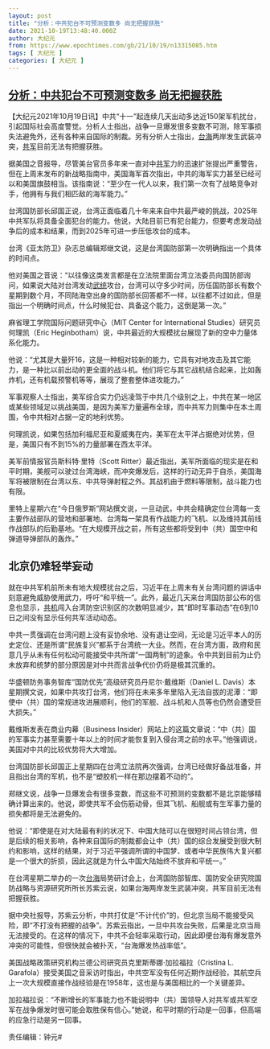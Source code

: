 ```yaml
---
layout: post
title: "分析：中共犯台不可预测变数多 尚无把握获胜"
date: 2021-10-19T13:48:40.000Z
author: 大纪元
from: https://www.epochtimes.com/gb/21/10/19/n13315085.htm
tags: [ 大纪元 ]
categories: [ 大纪元 ]
---
```

<!--1634651320000-->
[分析：中共犯台不可预测变数多 尚无把握获胜](https://www.epochtimes.com/gb/21/10/19/n13315085.htm)
------

<div>
<p>【大纪元2021年10月19日讯】中共“十一”起连续几天出动多达近150架军机扰台，引起国际社会高度警觉。分析人士指出，战争一旦爆发很多变数不可测，除军事损失法避免外，还有各种来自国际的制裁。另有分析人士指出，<a href="https://www.epochtimes.com/gb/tag/%E5%8F%B0%E6%B5%B7.html">台海</a>两岸发生武装冲突，<a href="https://www.epochtimes.com/gb/tag/%E5%85%B1%E5%86%9B.html">共军</a>目前无法有把握获胜。</p><p>据美国之音报导，尽管美台官员多年来一直对中<a href="https://www.epochtimes.com/gb/tag/%E5%85%B1%E5%86%9B.html">共军</a>力的迅速扩张提出严重警告，但在上周末发布的新战略指南中，美国海军首次指出，中共的海军实力甚至已经可以和美国旗鼓相当。该指南说：“至少在一代人以来，我们第一次有了战略竞争对手，他拥有与我们相匹敌的海军能力。”</p><p>台湾国防部长邱国正说，台湾正面临着几十年来来自中共最严峻的挑战，2025年中共军队将具备全面犯台的能力。他说，大陆目前已有犯台能力，但要考虑发动战争后的成本和结果，而到2025年可进一步压低攻台的成本。</p><p>台湾《亚太防卫》杂志总编辑郑继文说，这是台湾国防部第一次明确指出一个具体的时间点。</p><p>他对美国之音说：“以往像这类发言都是在立法院里面台湾立法委员向国防部询问，如果说大陆对台湾发动<a href="https://www.epochtimes.com/gb/tag/%E6%AD%A6%E7%BB%9F.html">武统</a>攻台，台湾可以守多少时间，历任国防部长有数个星期到数个月，不同陆海空出身的国防部长回答都不一样，以往都不过如此，但是指出一个明确时间点，什么时候犯台、具备这个能力，这倒是第一次。”</p><p>麻省理工学院国际问题研究中心（MIT Center for International Studies）研究员何理凯（Eric Heginbotham）说，中共最近的大规模扰台展现了新的空中力量体系化能力。</p><p>他说：“尤其是大量歼16，这是一种相对较新的能力，它具有对地攻击及其它能力，是一种比以前出动的更全面的战斗机。他们将它与其它战机结合起来，比如轰炸机，还有机载预警机等等，展现了整套整体进攻能力。”</p><p>军事观察人士指出，美军综合实力仍远凌驾于中共几个级别之上，中共在某一地区或某些领域足以挑战美国，是因为美军力量遍布全球，而中共军力则集中在本土周围，令中共相对占据一定的地利优势。</p><p>何理凯说，如果包括加利福尼亚和夏威夷在内，美军在太平洋占据绝对优势，但是，美国只有不到15%的力量部署在西太平洋。</p><p>美军前情报官员斯科特‧里特（Scott Ritter）最近指出，美军所面临的现实是在和平时期，美舰可以驶过台湾海峡，而冲突爆发后，这样的行动无异于自杀，美国海军将被限制在台湾以东、中共导弹射程之外。其战机由于燃料等限制，战斗能力也有限。</p><p>里特上星期六在“今日俄罗斯”网站撰文说，一旦动武，中共会精确定位台湾每一支主要作战部队的营地和部署地、台湾每一架具有作战能力的飞机、以及维持其前线作战部队的后勤基地。“在大规模开战之前，所有这些都将受到中（共）国空中和弹道导弹部队的轰炸。”</p><h2>北京仍难轻举妄动</h2><p>就在中共军机前所未有地大规模扰台之后，习近平在上周末有关台湾问题的讲话中刻意避免威胁使用武力，呼吁“和平统一”。此外，最近几天来台湾国防部公布的信息也显示，<a href="https://www.epochtimes.com/gb/tag/%E5%85%B1%E6%9C%BA.html">共机</a>闯入台湾防空识别区的次数明显减少，其“即时军事动态”在6到10日之间没有显示任何共军活动动态。</p><p>中共一贯强调在台湾问题上没有妥协余地、没有退让空间，无论是习近平本人的历史定位、还是所谓“民族复兴”都系于台湾统一大业。然而，在台湾方面，政府和民意几乎从未有任何松动可能接受中共所谓“一国两制”的迹象。令中共到目前为止仍未放弃和统梦的部分原因是对中共而言战争代价仍将是极其沉重的。</p><p>华盛顿防务事务智库“国防优先”高级研究员丹尼尔‧戴维斯（Daniel L. Davis）本星期撰文说，如果中共攻打台湾，他们将在未来多年里陷入无法自拔的泥潭：“即使中（共）国的常规进攻进展顺利，他们的军舰、战斗机和人员等也仍然会遭受巨大损失。”</p><p>戴维斯发表在商业内幕（Business Insider）网站上的这篇文章说：“中（共）国的军事实力甚至需要十年以上的时间才能恢复到入侵台湾之前的水平。”他强调说，美国对中共的比较优势将大大增加。</p><p>台湾国防部长邱国正上星期四在台湾立法院再次强调，台湾已经做好备战准备，并且指出台湾的军机，也不是“塑胶机一样在那边摆着不动的”。</p><p>郑继文说，战争一旦爆发会有很多变数，而这些不可预测的变数都不是北京能够精确计算出来的。他说，即使共军不会伤筋动骨，但其飞机、船舰或有生军事力量的损失都将是无法避免的。</p><p>他说：“即使是在对大陆最有利的状况下、中国大陆可以在很短时间占领台湾，但是后续的相关影响，各种来自国际的制裁都会让中（共）国的综合发展受到很大制约和影响，这样的结果，对于习近平强调所谓的中国梦、或者中华民族伟大复兴都是一个很大的折损，因此这就是为什么中国大陆始终不放弃和平统一。”</p><p>在台湾星期二举办的一次<a href="https://www.epochtimes.com/gb/tag/%E5%8F%B0%E6%B5%B7.html">台海</a>局势研讨会上，台湾国防部智库、国防安全研究院国防战略与资源研究所所长苏紫云说，如果台海两岸发生武装冲突，共军目前无法有把握获胜。</p><p>据中央社报导，苏紫云分析，中共打仗是“不计代价”的，但北京当局不能接受风险，即“不打没有把握的战争”。苏紫云指出，一旦中共攻台失败，后果是北京当局无法接受的。在这样的情况下，中共不会轻率采取行动，因此即便台海有爆发意外冲突的可能性，但很快就会被扑灭，“台海爆发热战率低”。</p><p>美国战略政策研究机构兰德公司研究员克里斯蒂娜‧加拉福拉（Cristina L. Garafola）接受美国之音采访时指出，中共空军没有任何近期作战经验，其航空兵上一次大规模直接作战经验是在1958年，这也是与美国相比的一个关键差异。</p><p>加拉福拉说：“不断增长的军事能力也不能说明中（共）国领导人对共军或共军空军在战争爆发时很可能会取胜保有信心。”她说，和平时期的行动是一回事，但高端的应急行动是另一回事。</p><p>责任编辑：钟元#</p>
</div>
